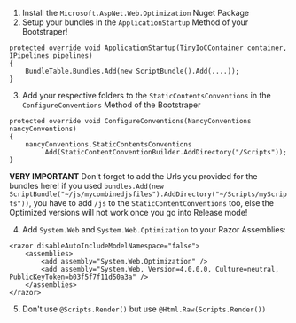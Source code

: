 1. Install the `Microsoft.AspNet.Web.Optimization` Nuget Package
2. Setup your bundles in the `ApplicationStartup` Method of your Bootstraper!
```
protected override void ApplicationStartup(TinyIoCContainer container, IPipelines pipelines) 
{
    BundleTable.Bundles.Add(new ScriptBundle().Add(....));
}
```
3. Add your respective folders to the `StaticContentsConventions` in the `ConfigureConventions` Method of the Bootstraper
```
protected override void ConfigureConventions(NancyConventions nancyConventions)
{
    nancyConventions.StaticContentsConventions
        .Add(StaticContentConventionBuilder.AddDirectory("/Scripts"));
}
```
**VERY IMPORTANT**
Don't forget to add the Urls you provided for the bundles here!
if you used `bundles.Add(new ScriptBundle("~/js/mycombinedjsfiles").AddDirectory("~/Scripts/myScripts"))`, you have to add `/js` to the  `StaticContentConventions`
too, else the Optimized versions will not work once you go into Release mode!

4. Add `System.Web` and `System.Web.Optimization` to your Razor Assemblies:
```
<razor disableAutoIncludeModelNamespace="false">
    <assemblies>
        <add assembly="System.Web.Optimization" />
        <add assembly="System.Web, Version=4.0.0.0, Culture=neutral, PublicKeyToken=b03f5f7f11d50a3a" />
    </assemblies>
</razor>
```
5. Don't use `@Scripts.Render()` but use `@Html.Raw(Scripts.Render())`
